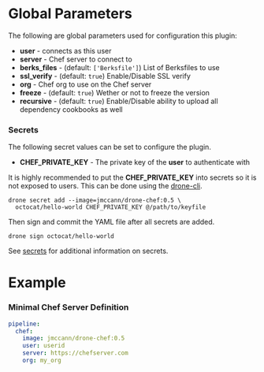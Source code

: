 Global Parameters
=================
The following are global parameters used for configuration this plugin:
* **user** - connects as this user
* **server** - Chef server to connect to
* **berks_files** - (default: `['Berksfile']`) List of Berksfiles to use
* **ssl_verify** - (default: `true`) Enable/Disable SSL verify
* **org** - Chef org to use on the Chef server
* **freeze** - (default: `true`) Wether or not to freeze the version
* **recursive** - (default: `true`) Enable/Disable ability to upload all dependency cookbooks as well

### Secrets
The following secret values can be set to configure the plugin.

* **CHEF_PRIVATE_KEY** - The private key of the **user** to authenticate with

It is highly recommended to put the **CHEF_PRIVATE_KEY** into secrets so it is not exposed to users. This can be done using the [drone-cli](http://readme.drone.io/0.5/reference/cli/overview/).

```
drone secret add --image=jmccann/drone-chef:0.5 \
  octocat/hello-world CHEF_PRIVATE_KEY @/path/to/keyfile
```

Then sign and commit the YAML file after all secrets are added.

```
drone sign octocat/hello-world
```

See [secrets](http://readme.drone.io/0.5/usage/secrets/) for additional information on secrets.

Example
=======
### Minimal Chef Server Definition
```yaml
pipeline:
  chef:
    image: jmccann/drone-chef:0.5
    user: userid
    server: https://chefserver.com
    org: my_org
```

